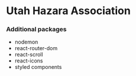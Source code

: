 # Utah Hazara Association

### Additional packages
-   nodemon
-   react-router-dom
-   react-scroll
-   react-icons
-   styled components